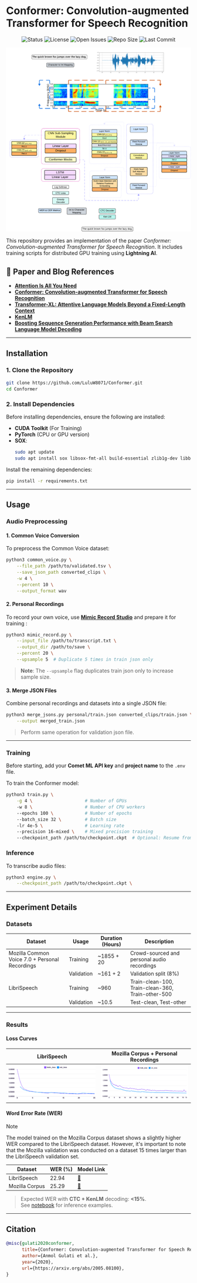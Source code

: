 # Conformer: Convolution-augmented Transformer for Speech Recognition

<div align="center">

![Status](https://img.shields.io/badge/status-completed-green.svg) ![License](https://img.shields.io/github/license/LuluW8071/Conformer) ![Open Issues](https://img.shields.io/github/issues/LuluW8071/Conformer) ![Repo Size](https://img.shields.io/github/repo-size/LuluW8071/Conformer) ![Last Commit](https://img.shields.io/github/last-commit/LuluW8071/Conformer)

</div>

![Conformer](assets/conformer.png)

This repository provides an implementation of the paper *Conformer: Convolution-augmented Transformer for Speech Recognition*. It includes training scripts for distributed GPU training using **Lightning AI**.

## 📄 Paper and Blog References

- [__Attention Is All You Need__](https://arxiv.org/pdf/1706.03762)
- [__Conformer: Convolution-augmented Transformer for Speech Recognition__](https://arxiv.org/pdf/2005.08100)
- [__Transformer-XL: Attentive Language Models Beyond a Fixed-Length Context__](https://arxiv.org/pdf/1901.02860)
- [__KenLM__](https://kheafield.com/code/kenlm/)
- [__Boosting Sequence Generation Performance with Beam Search Language Model Decoding__](https://towardsdatascience.com/boosting-your-sequence-generation-performance-with-beam-search-language-model-decoding-74ee64de435a)

---

## Installation

### 1. Clone the Repository
```bash
git clone https://github.com/LuluW8071/Conformer.git
cd Conformer
```

### 2. Install Dependencies

Before installing dependencies, ensure the following are installed:

- **CUDA Toolkit** (For Training)
- **PyTorch** (CPU or GPU version)  
- **SOX**:
  ```bash
  sudo apt update
  sudo apt install sox libsox-fmt-all build-essential zlib1g-dev libbz2-dev liblzma-dev
  ```

Install the remaining dependencies:
```bash
pip install -r requirements.txt
```

---

## Usage

### Audio Preprocessing

#### 1. Common Voice Conversion
To preprocess the Common Voice dataset:
```bash
python3 common_voice.py \
    --file_path /path/to/validated.tsv \
    --save_json_path converted_clips \
    -w 4 \
    --percent 10 \
    --output_format wav
```

#### 2. Personal Recordings
To record your own voice, use [__Mimic Record Studio__](https://github.com/MycroftAI/mimic-recording-studio) and prepare it for training :

```bash
python3 mimic_record.py \
    --input_file /path/to/transcript.txt \
    --output_dir /path/to/save \
    --percent 20 \
    --upsample 5  # Duplicate 5 times in train json only
```

> **Note**: The `--upsample` flag duplicates train json only to increase sample size.

#### 3. Merge JSON Files
Combine personal recordings and datasets into a single JSON file:
```bash
python3 merge_jsons.py personal/train.json converted_clips/train.json \
    --output merged_train.json
```
> Perform same operation for validation json file.
---

### Training

Before starting, add your **Comet ML API key** and **project name** to the `.env` file.

To train the Conformer model:
```bash
python3 train.py \
    -g 4 \                    # Number of GPUs
    -w 8 \                    # Number of CPU workers
    --epochs 100 \            # Number of epochs
    --batch_size 32 \         # Batch size
    -lr 4e-5 \                # Learning rate
    --precision 16-mixed \    # Mixed precision training
    --checkpoint_path /path/to/checkpoint.ckpt  # Optional: Resume from a checkpoint
```

### Inference

To transcribe audio files:
```bash
python3 engine.py \
    --checkpoint_path /path/to/checkpoint.ckpt \
```

---

## Experiment Details

### Datasets

| **Dataset** | **Usage** | **Duration (Hours)** | **Description** |
|-------------|-----------|-----------------------|-----------------|
| Mozilla Common Voice 7.0 + Personal Recordings | Training | ~1855 + 20 | Crowd-sourced and personal audio recordings |
|             | Validation | ~161 + 2            | Validation split (8%) |
| LibriSpeech | Training   | ~960                | Train-clean-100, Train-clean-360, Train-other-500 |
|             | Validation | ~10.5               | Test-clean, Test-other |

---

### Results

#### Loss Curves

| LibriSpeech | Mozilla Corpus + Personal Recordings |
|-------------|--------------------------------------|
| ![Libri Loss](assets/libri_loss.png) | ![Mozilla Loss](assets/mozilla_corpus_loss.png) |

#### Word Error Rate (WER)

> [!NOTE]
>The model trained on the Mozilla Corpus dataset shows a slightly higher WER compared to the LibriSpeech dataset. However, it's important to note that the Mozilla validation was conducted on a dataset 15 times larger than the LibriSpeech validation set.

| Dataset    | WER (%)   | Model Link |
|------------|-----------|------------|
| LibriSpeech | 22.94    | [:link:](https://drive.google.com/file/d/1XcouMWSncUeNBvGZednuWYK1jdfKisCr/view?usp=drive_link) |
| Mozilla Corpus | 25.29 | [:link:](https://drive.google.com/file/d/1b_ElF1ihnI1H4dTlGzAQQJZzgOt0jqiv/view?usp=drive_link) |

> Expected WER with **CTC + KenLM** decoding: **<15%**.  
> See [notebook](https://github.com/LuluW8071/Conformer/blob/main/notebooks/Conformer_Inference_With_CTC_Decoder.ipynb) for inference examples.

---

## Citation

```bibtex
@misc{gulati2020conformer,
      title={Conformer: Convolution-augmented Transformer for Speech Recognition}, 
      author={Anmol Gulati et al.},
      year={2020},
      url={https://arxiv.org/abs/2005.08100}, 
}
```
